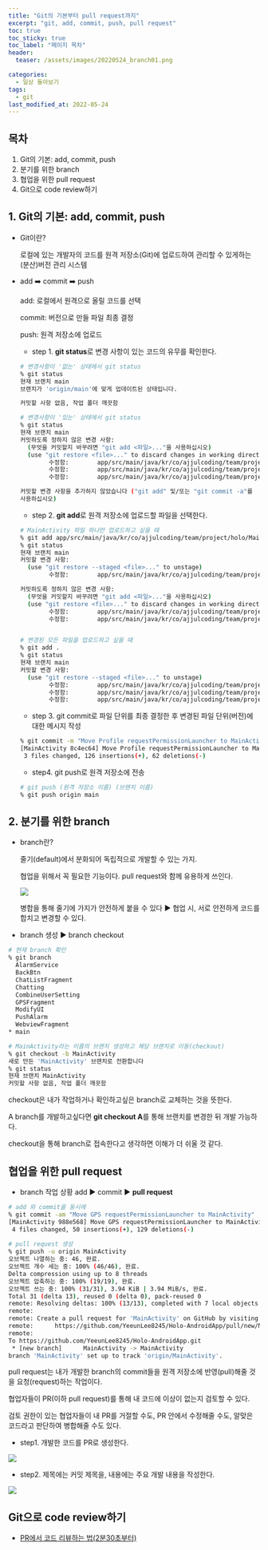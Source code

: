 ```yaml
---
title: "Git의 기본부터 pull request까지"
excerpt: "git, add, commit, push, pull request"
toc: true
toc_sticky: true
toc_label: "페이지 목차"
header:
  teaser: /assets/images/20220524_branch01.png

categories:
  - 일상 돌아보기
tags:
  - git
last_modified_at: 2022-05-24
---
```



## 목차

1. Git의 기본: add, commit, push
2. 분기를 위한 branch
3. 협업을 위한 pull request
4. Git으로 code review하기



## 1. Git의 기본: add, commit, push

* Git이란?

  로컬에 있는 개발자의 코드를 원격 저장소(Git)에 업로드하여 관리할 수 있게하는 (분산)버전 관리 시스템

* add ➡️ commit ➡️ push

  add: 로컬에서 원격으로 올릴 코드를 선택<br>

  commit: 버전으로 만들 파일 최종 결정<br>

  push: 원격 저장소에 업로드<br>

  

  * step 1. **git status**로 변경 사항이 있는 코드의 유무를 확인한다.

  ```sh
  # 변경사항이 '없는' 상태에서 git status
  % git status
  현재 브랜치 main
  브랜치가 'origin/main'에 맞게 업데이트된 상태입니다.
  
  커밋할 사항 없음, 작업 폴더 깨끗함
  
  # 변경사항이 '있는' 상태에서 git status
  % git status
  현재 브랜치 main
  커밋하도록 정하지 않은 변경 사항:
    (무엇을 커밋할지 바꾸려면 "git add <파일>..."을 사용하십시오)
    (use "git restore <file>..." to discard changes in working directory)
          수정함:        app/src/main/java/kr/co/ajjulcoding/team/project/holo/MainActivity.kt
          수정함:        app/src/main/java/kr/co/ajjulcoding/team/project/holo/ProfileFragment.kt
          수정함:        app/src/main/java/kr/co/ajjulcoding/team/project/holo/UsersettingFragment.kt
  
  커밋할 변경 사항을 추가하지 않았습니다 ("git add" 및/또는 "git commit -a"를
  사용하십시오)
  ```

  

  * step 2. **git add**로 원격 저장소에 업로드할 파일을 선택한다.

  ```sh
  # MainActivity 파일 하나만 업로드하고 싶을 때
  % git add app/src/main/java/kr/co/ajjulcoding/team/project/holo/MainActivity.kt
  % git status
  현재 브랜치 main
  커밋할 변경 사항:
    (use "git restore --staged <file>..." to unstage)
          수정함:        app/src/main/java/kr/co/ajjulcoding/team/project/holo/MainActivity.kt
  
  커밋하도록 정하지 않은 변경 사항:
    (무엇을 커밋할지 바꾸려면 "git add <파일>..."을 사용하십시오)
    (use "git restore <file>..." to discard changes in working directory)
          수정함:        app/src/main/java/kr/co/ajjulcoding/team/project/holo/ProfileFragment.kt
          수정함:        app/src/main/java/kr/co/ajjulcoding/team/project/holo/UsersettingFragment.kt
  
  
  # 변경된 모든 파일을 업로드하고 싶을 때
  % git add .
  % git status
  현재 브랜치 main
  커밋할 변경 사항:
    (use "git restore --staged <file>..." to unstage)
          수정함:        app/src/main/java/kr/co/ajjulcoding/team/project/holo/MainActivity.kt
          수정함:        app/src/main/java/kr/co/ajjulcoding/team/project/holo/ProfileFragment.kt
          수정함:        app/src/main/java/kr/co/ajjulcoding/team/project/holo/UsersettingFragment.kt
  ```

  

  * step 3. git commit로 파일 단위를 최종 결정한 후 변경된 파일 단위(버전)에 대한 메시지 작성

  ```sh
  % git commit -m "Move Profile requestPermissionLauncher to MainActivity"
  [MainActivity 8c4ec64] Move Profile requestPermissionLauncher to MainActivity
   3 files changed, 126 insertions(+), 62 deletions(-)
  ```

  

  * step4. git push로 원격 저장소에 전송

  ```sh
  # git push (원격 저장소 이름) (브랜치 이름)
  % git push origin main
  ```

  

  

## 2. 분기를 위한 branch

* branch란?

  줄기(default)에서 분화되어 독립적으로 개발할 수 있는 가지.<br>

  협업을 위해서 꼭 필요한 기능이다. pull request와 함께 유용하게 쓰인다.<br>

  <img src="/assets/images/20220524_branch01.png"><br>

  병합을 통해 줄기에 가지가 안전하게 붙을 수 있다 ▶️ 협업 시, 서로 안전하게 코드를 합치고 변경할 수 있다.<br>

* branch 생성 ▶️ branch checkout

```sh
# 현재 branch 확인
% git branch     
  AlarmService
  BackBtn
  ChatListFragment
  Chatting
  CombineUserSetting
  GPSFragment
  ModifyUI
  PushAlarm
  WebviewFragment
* main

# MainActivity라는 이름의 브랜치 생성하고 해당 브랜치로 이동(checkout)
% git checkout -b MainActivity
새로 만든 'MainActivity' 브랜치로 전환합니다
% git status
현재 브랜치 MainActivity
커밋할 사항 없음, 작업 폴더 깨끗함
```

checkout은 내가 작업하거나 확인하고싶은 branch로 교체하는 것을 뜻한다.<br>

A branch를 개발하고싶다면 **git checkout A**를 통해 브랜치를 변경한 뒤 개발 가능하다.<br>

checkout을 통해 branch로 접속한다고 생각하면 이해가 더 쉬울 것 같다.<br>



## 협업을 위한 pull request

* branch 작업 상황 add ▶️ commit ▶️ **pull request**

```sh
# add 와 commit을 동시에
% git commit -am "Move GPS requestPermissionLauncher to MainActivity"
[MainActivity 988e568] Move GPS requestPermissionLauncher to MainActivity
 4 files changed, 50 insertions(+), 129 deletions(-)
 
# pull request 생성
% git push -u origin MainActivity
오브젝트 나열하는 중: 46, 완료.
오브젝트 개수 세는 중: 100% (46/46), 완료.
Delta compression using up to 8 threads
오브젝트 압축하는 중: 100% (19/19), 완료.
오브젝트 쓰는 중: 100% (31/31), 3.94 KiB | 3.94 MiB/s, 완료.
Total 31 (delta 13), reused 0 (delta 0), pack-reused 0
remote: Resolving deltas: 100% (13/13), completed with 7 local objects.
remote: 
remote: Create a pull request for 'MainActivity' on GitHub by visiting:
remote:      https://github.com/YeeunLee8245/Holo-AndroidApp/pull/new/MainActivity
remote: 
To https://github.com/YeeunLee8245/Holo-AndroidApp.git
 * [new branch]      MainActivity -> MainActivity
branch 'MainActivity' set up to track 'origin/MainActivity'.
```

pull request는 내가 개발한 branch의 commit들을 원격 저장소에 반영(pull)해줄 것을 요청(request)하는 작업이다.<br>

협업자들이 PR(이하 pull request)를 통해 내 코드에 이상이 없는지 검토할 수 있다.<br>

검토 권한이 있는 협업자들이 내 PR를 거절할 수도, PR 안에서 수정해줄 수도, 알맞은 코드라고 판단하여 병합해줄 수도 있다.<br>

* step1. 개발한 코드를 PR로 생성한다.

<img src="/assets/images/20220524_codereview01.png"><br>

* step2. 제목에는 커밋 제목을, 내용에는 주요 개발 내용을 작성한다.

<img src="/assets/images/20220524_codereview02.png"><br>



## Git으로 code review하기

* [PR에서 코드 리뷰하는 법(2분30초부터)](https://www.youtube.com/watch?v=Ru9qv-tHj7I&t=318s)
